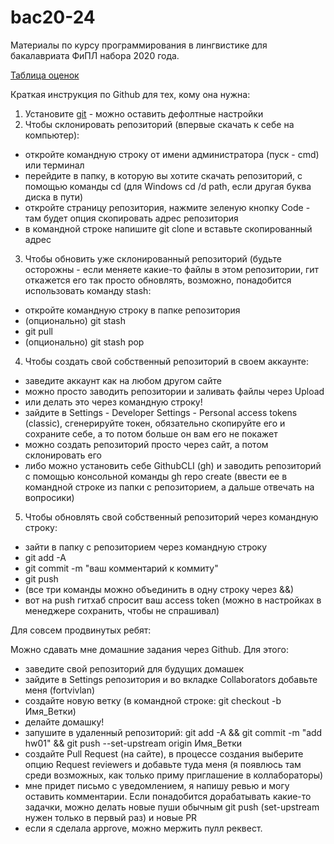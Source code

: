 # bac20-24

Материалы по курсу программирования в лингвистике для бакалавриата ФиПЛ набора 2020 года. 

[Таблица оценок](https://docs.google.com/spreadsheets/d/1LNxOkYlk3gi9aZqv2SniCgFOZ90BjOhXoIkVglPYKhU/edit?usp=sharing)

Краткая инструкция по Github для тех, кому она нужна:

1. Установите [git](https://git-scm.com/downloads) - можно оставить дефолтные настройки
2. Чтобы склонировать репозиторий (впервые скачать к себе на компьютер):
  - откройте командную строку от имени администратора (пуск - cmd) или терминал 
  - перейдите в папку, в которую вы хотите скачать репозиторий, с помощью команды cd (для Windows cd /d path, если другая буква диска в пути)
  - откройте страницу репозитория, нажмите зеленую кнопку Code - там будет опция скопировать адрес репозитория
  - в командной строке напишите git clone и вставьте скопированный адрес
3. Чтобы обновить уже склонированный репозиторий (будьте осторожны - если меняете какие-то файлы в этом репозитории, гит откажется его так просто обновлять, возможно, понадобится использовать команду stash:
  - откройте командную строку в папке репозитория
  - (опционально) git stash
  - git pull
  - (опционально) git stash pop
4. Чтобы создать свой собственный репозиторий в своем аккаунте:
  - заведите аккаунт как на любом другом сайте
  - можно просто заводить репозитории и заливать файлы через Upload
  - или делать это через командную строку!
  - зайдите в Settings - Developer Settings - Personal access tokens (classic), сгенерируйте токен, обязательно скопируйте его и сохраните себе, а то потом больше он вам его не покажет
  - можно создать репозиторий просто через сайт, а потом склонировать его
  - либо можно установить себе GithubCLI (gh) и заводить репозиторий с помощью консольной команды gh repo create (ввести ее в командной строке из папки с репозиторием, а дальше отвечать на вопросики)
5. Чтобы обновлять свой собственный репозиторий через командную строку:
  - зайти в папку с репозиторием через командную строку
  - git add -A
  - git commit -m "ваш комментарий к коммиту"
  - git push
  - (все три команды можно объединить в одну строку через &&)
  - вот на push гитхаб спросит ваш access token (можно в настройках в менеджере сохранить, чтобы не спрашивал)

Для совсем продвинутых ребят:

Можно сдавать мне домашние задания через Github. Для этого:

- заведите свой репозиторий для будущих домашек
- зайдите в Settings репозитория и во вкладке Collaborators добавьте меня (fortvivlan)
- создайте новую ветку (в командной строке: git checkout -b Имя_Ветки)
- делайте домашку!
- запушите в удаленный репозиторий: git add -A && git commit -m "add hw01" && git push --set-upstream origin Имя_Ветки
- создайте Pull Request (на сайте), в процессе создания выберите опцию Request reviewers и добавьте туда меня (я появлюсь там среди возможных, как только приму приглашение в коллабораторы)
- мне придет письмо с уведомлением, я напишу ревью и могу оставить комментарии. Если понадобится дорабатывать какие-то задачки, можно делать новые пуши обычным git push (set-upstream нужен только в первый раз) и новые PR
- если я сделала approve, можно мержить пулл реквест. 
